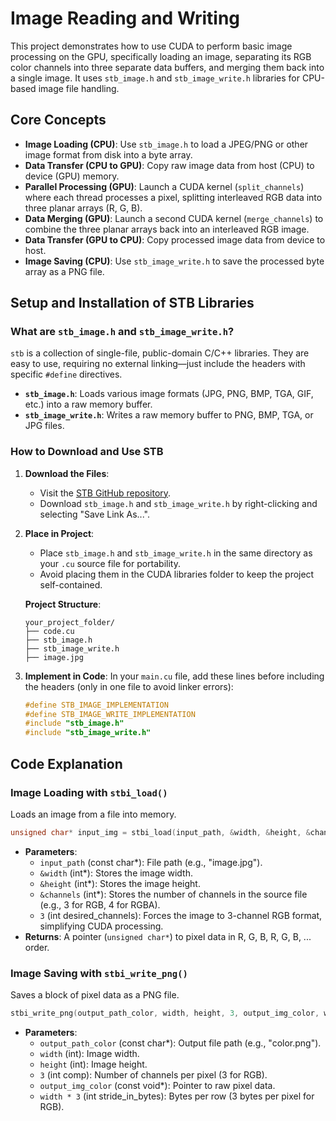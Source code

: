 # Image Reading and Writing

This project demonstrates how to use CUDA to perform basic image processing on the GPU, specifically loading an image, separating its RGB color channels into three separate data buffers, and merging them back into a single image. It uses `stb_image.h` and `stb_image_write.h` libraries for CPU-based image file handling.

## Core Concepts

- **Image Loading (CPU)**: Use `stb_image.h` to load a JPEG/PNG or other image format from disk into a byte array.
- **Data Transfer (CPU to GPU)**: Copy raw image data from host (CPU) to device (GPU) memory.
- **Parallel Processing (GPU)**: Launch a CUDA kernel (`split_channels`) where each thread processes a pixel, splitting interleaved RGB data into three planar arrays (R, G, B).
- **Data Merging (GPU)**: Launch a second CUDA kernel (`merge_channels`) to combine the three planar arrays back into an interleaved RGB image.
- **Data Transfer (GPU to CPU)**: Copy processed image data from device to host.
- **Image Saving (CPU)**: Use `stb_image_write.h` to save the processed byte array as a PNG file.

## Setup and Installation of STB Libraries

### What are `stb_image.h` and `stb_image_write.h`?

`stb` is a collection of single-file, public-domain C/C++ libraries. They are easy to use, requiring no external linking—just include the headers with specific `#define` directives.

- **`stb_image.h`**: Loads various image formats (JPG, PNG, BMP, TGA, GIF, etc.) into a raw memory buffer.
- **`stb_image_write.h`**: Writes a raw memory buffer to PNG, BMP, TGA, or JPG files.

### How to Download and Use STB

1. **Download the Files**:
   - Visit the [STB GitHub repository](https://github.com/nothings/stb).
   - Download `stb_image.h` and `stb_image_write.h` by right-clicking and selecting "Save Link As...".

2. **Place in Project**:
   - Place `stb_image.h` and `stb_image_write.h` in the same directory as your `.cu` source file for portability.
   - Avoid placing them in the CUDA libraries folder to keep the project self-contained.

   **Project Structure**:
   ```
   your_project_folder/
   ├── code.cu
   ├── stb_image.h
   ├── stb_image_write.h
   ├── image.jpg
   ```

3. **Implement in Code**:
   In your `main.cu` file, add these lines before including the headers (only in one file to avoid linker errors):

   ```cpp
   #define STB_IMAGE_IMPLEMENTATION
   #define STB_IMAGE_WRITE_IMPLEMENTATION
   #include "stb_image.h"
   #include "stb_image_write.h"
   ```

## Code Explanation

### Image Loading with `stbi_load()`

Loads an image from a file into memory.

```cpp
unsigned char* input_img = stbi_load(input_path, &width, &height, &channels, 3);
```

- **Parameters**:
  - `input_path` (const char*): File path (e.g., "image.jpg").
  - `&width` (int*): Stores the image width.
  - `&height` (int*): Stores the image height.
  - `&channels` (int*): Stores the number of channels in the source file (e.g., 3 for RGB, 4 for RGBA).
  - `3` (int desired_channels): Forces the image to 3-channel RGB format, simplifying CUDA processing.
- **Returns**: A pointer (`unsigned char*`) to pixel data in R, G, B, R, G, B, ... order.

### Image Saving with `stbi_write_png()`

Saves a block of pixel data as a PNG file.

```cpp
stbi_write_png(output_path_color, width, height, 3, output_img_color, width * 3);
```

- **Parameters**:
  - `output_path_color` (const char*): Output file path (e.g., "color.png").
  - `width` (int): Image width.
  - `height` (int): Image height.
  - `3` (int comp): Number of channels per pixel (3 for RGB).
  - `output_img_color` (const void*): Pointer to raw pixel data.
  - `width * 3` (int stride_in_bytes): Bytes per row (3 bytes per pixel for RGB).
